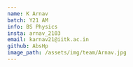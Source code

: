 ```yaml
---
name: K Arnav
batch: Y21 AM
info: BS Physics
insta: arnav_2103
email: karnav21@iitk.ac.in
github: AbsHp
image_path: /assets/img/team/Arnav.jpg
---
```

